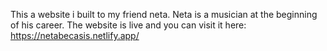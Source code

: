 This a website i built to my friend neta.
Neta is a musician at the beginning of his career.
The website is live and you can visit it here: https://netabecasis.netlify.app/
